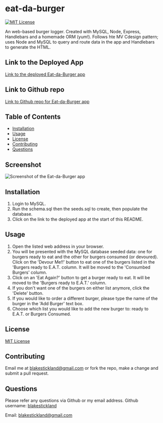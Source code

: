 <!-- Title of the project -->
  # eat-da-burger
  
  [![MIT License](https://img.shields.io/badge/MIT-License-brightgreen)](https://choosealicense.com/licenses/)
  

  <!-- Description of the project -->
  An web-based burger logger. Created with MySQL, Node, Express, Handlebars and a homemade ORM (yum!). Follows hte MV Cdesign pattern; uses Node and MySQL to query and route data in the app and Handlebars to generate the HTML.

  ## Link to the Deployed App
  [Link to the deployed Eat-da-Burger app](https://mysterious-caverns-48540.herokuapp.com/)

  ## Link to Github repo
  [Link to Github repo for Eat-da-Burger app](https://github.com/blakestickland/burger.git)

  
  ## Table of Contents
  * [Installation](#installation)
  * [Usage](#usage)
  * [License](#license)
  * [Contributing](#contributing)
  * [Questions](#questions)
      
  ## Screenshot

  ![Screenshot of the Eat-da-Burger app](https://user-images.githubusercontent.com/73763708/108812604-87304880-7603-11eb-9aa7-e9b5dce17ebc.png)

  ## Installation
  1. Login to MySQL.
  2. Run the schema.sql then the seeds.sql to create, then populate the database. 
  3. Click on the link to the deployed app at the start of this README.
  
  ## Usage
  1. Open the listed web address in your browser. 
  2. You will be presented with the MySQL database seeded data: one for burgers ready to eat and the other for burgers consumed (or devoured). Click on the 'Devour Me!!' button to eat one of the burgers listed in the 'Burgers ready to E.A.T. column. It will be moved to the 'Consumbed Burgers' column. 
  3. Click on an 'Eat Again?' button to get a burger ready to eat. It will be moved to the 'Burgers ready to E.A.T.' column. 
  4. If you don't want one of the burgers on either list anymore, click the 'Delete' button. 
  5. If you would like to order a different burger, please type the name of the burger in the 'Add Burger' text box. 
  6. Choose which list you would like to add the new burger to: ready to E.A.T. or Burgers Consumed. 
  
  ## License
  [MIT License](https://choosealicense.com/licenses/)
  
  ## Contributing
  Email me at blakestickland@gmail.com or fork the repo, make a change and submit a pull request.
  

  ## Questions
  Please refer any questions via Github or my email address.
  Github username: [blakestickland](https://github.com/blakestickland)

  Email: blakestickland@gmail.com